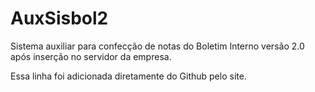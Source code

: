 # AuxSisbol2
 Sistema auxiliar para confecção de notas do Boletim Interno versão 2.0 após inserção no servidor da empresa.

Essa linha foi adicionada diretamente do Github pelo site.

